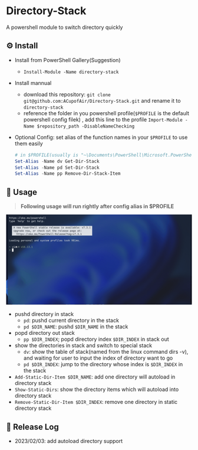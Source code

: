 # Directory-Stack

A powershell module to switch directory quickly

## :gear: Install

- Install from PowerShell Gallery(Suggestion)
  - `Install-Module -Name directory-stack`
- Install mannual
  - download this repository: `git clone git@github.com:ACupofAir/Directory-Stack.git` and rename it to `directory-stack`
  - reference the folder in you powershell profile(`$PROFILE` is the default powershell config filek) , add this line to the profile
    `Import-Module -Name $repository_path -DisableNameChecking`
- Optional Config: set alias of the function names in your `$PROFILE` to use them easily

  ```powershell
  # in $PROFILE(usually is "~\Documents\PowerShell\Microsoft.PowerShell_profile.ps1")
  Set-Alias -Name dv Get-Dir-Stack
  Set-Alias -Name pd Set-Dir-Stack
  Set-Alias -Name pp Remove-Dir-Stack-Item
  ```

## :toolbox: Usage

> **Following usage will run rightly after config alias in $PROFILE**

![demo](https://github.com/ACupofAir/dotfiles/blob/main/res/dir_stack_demo.gif?raw=true)

- pushd directory in stack
  - `pd`: pushd current directory in the stack
  - `pd $DIR_NAME`: pushd `$DIR_NAME` in the stack
- popd directory out stack
  - `pp $DIR_INDEX`; popd directory index `$DIR_INDEX` in stack out
- show the directories in stack and switch to special stack
  - `dv`: show the table of stack(named from the linux command dirs -v), and waiting for user to input the index of directory want to go
  - `pd $DIR_INDEX`: jump to the directory whose index is `$DIR_INDEX` in the stack
- `Add-Static-Dir-Item $DIR_NAME`: add one directory will autoload in directory stack
- `Show-Static-Dirs`: show the directory items which will autoload into directory stack
- `Remove-Static-Dir-Item $DIR_INDEX`: remove one directory in static directory stack

## :date: Release Log
- 2023/02/03: add autoload directory support